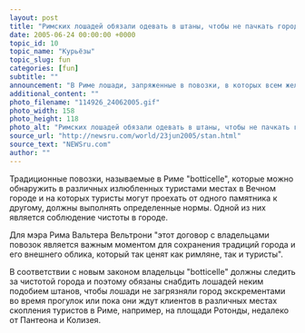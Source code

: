 ```yaml
---
layout: post
title: "Римских лошадей обязали одевать в штаны, чтобы не пачкать город"
date: 2005-06-24 00:00:00 +0000
topic_id: 10
topic_name: "Курьёзы"
topic_slug: fun
categories: [fun]
subtitle: ""
announcement: "В Риме лошади, запряженные в повозки, в которых всем желающим предлагается совершить прогулку по Вечному городу, должны будут носить что-то вроде штанов, чтобы гарантировать чистоту в городе. Такую меру предписывает новый закон, принятый муниципалитетом города, пишет газета El Mundo (перевод на сайте Inopressa.ru)."
additional_content: ""
photo_filename: "114926_24062005.gif"
photo_width: 158
photo_height: 118
photo_alt: "Римских лошадей обязали одевать в штаны, чтобы не пачкать город"
source_url: "http://newsru.com/world/23jun2005/stan.html"
source_text: "NEWSru.com"
author: ""
---
```

Традиционные повозки, называемые в Риме "botticelle", которые можно обнаружить в различных излюбленных туристами местах в Вечном городе и на которых туристы могут проехать от одного памятника к другому, должны выполнять определенные нормы. Одной из них является соблюдение чистоты в городе.

Для мэра Рима Вальтера Вельтрони "этот договор с владельцами повозок является важным моментом для сохранения традиций города и его внешнего облика, который так ценят как римляне, так и туристы".

В соответствии с новым законом владельцы "botticelle" должны следить за чистотой города и поэтому обязаны снабдить лошадей неким подобием штанов, чтобы лошади не загрязняли город экскрементами во время прогулок или пока они ждут клиентов в различных местах скопления туристов в Риме, например, на площади Ротонды, недалеко от Пантеона и Колизея.

